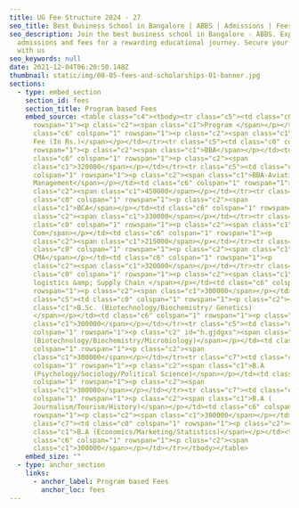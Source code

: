 ```yaml
---
title: UG Fee Structure 2024 - 27
seo_title: Best Business School in Bangalore | ABBS | Admissions | Fees
seo_description: Join the best business school in Bangalore - ABBS. Explore
  admissions and fees for a rewarding educational journey. Secure your future
  with us
seo_keywords: null
date: 2021-12-04T06:20:50.148Z
thumbnail: static/img/08-05-fees-and-scholarships-01-banner.jpg
sections:
  - type: embed_section
    section_id: fees
    section_title: Program based Fees
    embed_source: <table class="c4"><tbody><tr class="c5"><td class="c0" colspan="1"
      rowspan="1"><p class="c2"><span class="c1">Program </span></p></td><td
      class="c6" colspan="1" rowspan="1"><p class="c2"><span class="c1">&nbsp;
      Fee (In Rs.)</span></p></td></tr><tr class="c5"><td class="c0" colspan="1"
      rowspan="1"><p class="c2"><span class="c1">BBA</span></p></td><td
      class="c6" colspan="1" rowspan="1"><p class="c2"><span
      class="c1">320000</span></p></td></tr><tr class="c5"><td class="c0"
      colspan="1" rowspan="1"><p class="c2"><span class="c1">BBA-Aviation
      Management</span></p></td><td class="c6" colspan="1" rowspan="1"><p
      class="c2"><span class="c1">450000</span></p></td></tr><tr class="c7"><td
      class="c0" colspan="1" rowspan="1"><p class="c2"><span
      class="c1">BCA</span></p></td><td class="c6" colspan="1" rowspan="1"><p
      class="c2"><span class="c1">330000</span></p></td></tr><tr class="c5"><td
      class="c0" colspan="1" rowspan="1"><p class="c2"><span class="c1">B.
      Com</span></p></td><td class="c6" colspan="1" rowspan="1"><p
      class="c2"><span class="c1">215000</span></p></td></tr><tr class="c5"><td
      class="c0" colspan="1" rowspan="1"><p class="c2"><span class="c1">B. Com +
      CMA</span></p></td><td class="c6" colspan="1" rowspan="1"><p
      class="c2"><span class="c1">320000</span></p></td></tr><tr class="c5"><td
      class="c0" colspan="1" rowspan="1"><p class="c2"><span class="c1">B. Com
      logistics &amp; Supply Chain </span></p></td><td class="c6" colspan="1"
      rowspan="1"><p class="c2"><span class="c1">300000</span></p></td></tr><tr
      class="c5"><td class="c0" colspan="1" rowspan="1"><p class="c2"><span
      class="c1">B.Sc. (Biotechnology/Biochemistry/ Genetics)
      </span></p></td><td class="c6" colspan="1" rowspan="1"><p class="c2"><span
      class="c1">300000</span></p></td></tr><tr class="c5"><td class="c0"
      colspan="1" rowspan="1"><p class="c2" id="h.gjdgxs"><span class="c1">B. Sc
      (Biotechnology/Biochemistry/Microbiology)</span></p></td><td class="c6"
      colspan="1" rowspan="1"><p class="c2"><span
      class="c1">300000</span></p></td></tr><tr class="c7"><td class="c0"
      colspan="1" rowspan="1"><p class="c2"><span class="c1">B.A
      (Psychology/Sociology/Political Science)</span></p></td><td class="c6"
      colspan="1" rowspan="1"><p class="c2"><span
      class="c1">300000</span></p></td></tr><tr class="c7"><td class="c0"
      colspan="1" rowspan="1"><p class="c2"><span class="c1">B.A (
      Journalism/Tourism/History)</span></p></td><td class="c6" colspan="1"
      rowspan="1"><p class="c2"><span class="c1">300000</span></p></td></tr><tr
      class="c7"><td class="c0" colspan="1" rowspan="1"><p class="c2"><span
      class="c1">B.A (Economics/Marketing/Statistics)</span></p></td><td
      class="c6" colspan="1" rowspan="1"><p class="c2"><span
      class="c1">300000</span></p></td></tr></tbody></table>
    embed_size: ""
  - type: anchor_section
    links:
      - anchor_label: Program based Fees
        anchor_loc: fees
---
```

